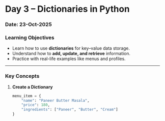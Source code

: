 # Day 3 – Dictionaries in Python

### Date: 23-Oct-2025

### Learning Objectives
- Learn how to use **dictionaries** for key–value data storage.
- Understand how to **add, update, and retrieve** information.
- Practice with real-life examples like menus and profiles.

---

### Key Concepts
1. **Create a Dictionary**
   ```python
   menu_item = {
       "name": "Paneer Butter Masala",
       "price": 180,
       "ingredients": ["Paneer", "Butter", "Cream"]
   }